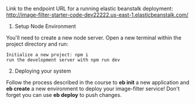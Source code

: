 Link to the endpoint URL for a running elastic beanstalk deployment:
http://image-filter-starter-code-dev22222.us-east-1.elasticbeanstalk.com/

1. Setup Node Environment

You'll need to create a new node server. Open a new terminal within the project directory and run:

    Initialize a new project: npm i
    run the development server with npm run dev

2. Deploying your system

Follow the process described in the course to **eb init** a new application and **eb create** a new environment to deploy your image-filter service! Don't forget you can use **eb deploy** to push changes.
